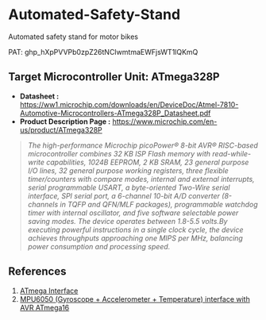 # Automated-Safety-Stand
Automated safety stand for motor bikes

PAT: 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

## Target Microcontroller Unit: ATmega328P
* **Datasheet :** https://ww1.microchip.com/downloads/en/DeviceDoc/Atmel-7810-Automotive-Microcontrollers-ATmega328P_Datasheet.pdf
* **Product Description Page :** https://www.microchip.com/en-us/product/ATmega328P

> *The high-performance Microchip picoPower® 8-bit AVR® RISC-based microcontroller combines 32 KB ISP Flash memory with read-while-write capabilities, 1024B EEPROM, 2 KB SRAM, 23 general purpose I/O lines, 32 general purpose working registers, three flexible timer/counters with compare modes, internal and external interrupts, serial programmable USART, a byte-oriented Two-Wire serial interface, SPI serial port, a 6-channel 10-bit A/D converter (8-channels in TQFP and QFN/MLF packages), programmable watchdog timer with internal oscillator, and five software selectable power saving modes. The device operates between 1.8-5.5 volts.By executing powerful instructions in a single clock cycle, the device achieves throughputs approaching one MIPS per MHz, balancing power consumption and processing speed.*



## References

1. [ATmega Interface](https://www.electronicwings.com/avr-atmega/interfaces)
2. [MPU6050 (Gyroscope + Accelerometer + Temperature) interface with AVR ATmega16](https://www.electronicwings.com/avr-atmega/mpu6050-gyroscope-accelerometer-temperature-interface-with-atmega16)
